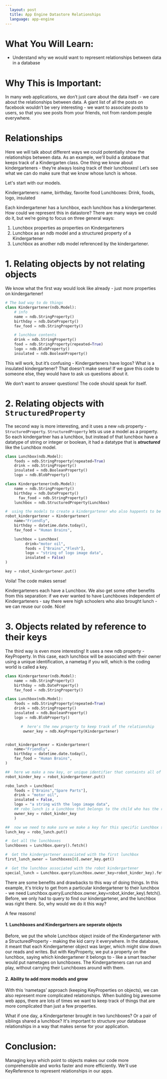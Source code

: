 ```yaml
---
  layout: post
  title: App Engine Datastore Relationships
  language: app-engine
---
```


# What You Will Learn:
+ Understand why we would want to represent relationships between data in a database

# Why This is Important:
In many web applications, we don’t just care about the data itself - we care about the relationships between data. A giant list of all the posts on facebook wouldn’t be very interesting - we want to associate posts to users, so that you see posts from your friends, not from random people everywhere.

# Relationships
Here we will talk about different ways we could potentially show the relationships between data. As an example, we'll build a database that keeps track of a Kindergarten class. One thing we know about kindergarteners - they’re always losing track of their lunchboxes! Let’s see what we can do make sure that we know whose lunch is whose.

Let's start with our models.

Kindergarteners: name, birthday, favorite food
Lunchboxes: Drink, foods, logo, insulated

Each kindergartener has a lunchbox, each lunchbox has a kindergartener. How could we represent this in datastore? There are many ways we could do it, but we’re going to focus on three general ways:

1. Lunchbox properties as properties on Kindergarteners
2. Lunchbox as an ndb model and a structured property of a Kindergartener
3. Lunchbox as another ndb model referenced by the kindergartener.  

# 1. Relating objects by not relating objects

We know what the first way would look like already - just more properties on kindergartener!

```python
# The bad way to do things
class Kindergartener(ndb.Model):
	# info
	name = ndb.StringProperty()
	birthday = ndb.DateProperty()
	fav_food = ndb.StringProperty()

	# lunchbox contents
	drink = ndb.StringProperty()
	food = ndb.StringProperty(repeated=True)
	logo = ndb.BlobProperty()
	insulated = ndb.BooleanProperty()
```
This will work, but it’s confusing - Kindergarteners have logos? What is a insulated kindergartener? That doesn’t make sense! If we gave this code to someone else, they would have to ask us questions about it.

We don’t want to answer questions! The code should speak for itself.

# 2. Relating objects with `StructuredProperty`

The second way is more interesting, and it uses a new `ndb` property - `StructuredProperty`. `StructuredProperty` lets us use a model as a property. So each kindergartner has a lunchbox, but instead of that lunchbox have a datatype of string or integer or boolean, it had a datatype that is _**structured**_ like the Lunchbox model.

```python
class Lunchbox(ndb.Model):
	foods = ndb.StringProperty(repeated=True)
	drink = ndb.StringProperty()
	insulated = ndb.BooleanProperty()
	logo = ndb.BlobProperty()

class Kindergartener(ndb.Model):
	name = ndb.StringProperty()
	birthday = ndb.DateProperty()
      fav_food = ndb.StringProperty()
	lunchbox = ndb.StructuredProperty(Lunchbox)

#  using the models to create a kindergartener who also happents to be a robot!
robot_kindergartener = Kindergartener(
    name="Friendly",
    birthday = datetime.date.today(),
    fav_food = "Human Brains",

    lunchbox = Lunchbox(
         drink="motor oil",
         foods = ["Brains","Flesh"],
         logo = "string of logo image data",
         insulated = False)
)

key = robot_kindergartener.put()
```

Voila! The code makes sense!

Kindergarteners each have a Lunchbox. We also get some other benefits from this separation: if we ever wanted to have Lunchboxes independent of Kindergarteners - say there were high schoolers who also brought lunch - we can reuse our code. Nice!

# 3. Objects related by reference to their keys

The third way is even more interesting! It uses a new ndb property - KeyProperty. In this case, each lunchbox will be associated with their owner using a unique identification, a nametag if you will, which is the coding world is called a key.

```python
class Kindergartener(ndb.Model):
	name = ndb.StringProperty()
	birthday = ndb.DateProperty()
	fav_food = ndb.StringProperty()

class Lunchbox(ndb.Model):
	foods = ndb.StringProperty(repeated=True)
	drink = ndb.StringProperty()
	insulated = ndb.BooleanProperty()
	logo = ndb.BlobProperty()

       #  here's the new property to keep track of the relationship
        owner_key = ndb.KeyProperty(Kindergartener)


robot_kindergartener = Kindergartener(
    name="Friendly",
    birthday = datetime.date.today(),
    fav_food = "Human Brains",
)

##  here we make a new key, or unique identifier that containts all of the information for robot_kindergartener
robot_kinder_key = robot_kindergartener.put()

robo_lunch = Lunchbox(
	foods = ["Brains","Spare Parts"],
	drink = "motor oil",
	insulated = False,
	logo = "a string with the logo image data",
	## robo_lunch is a Lunchbox that belongs to the child who has the robot_kinder_key
	owner_key = robot_kinder_key
	)

##  now we need to make sure we make a key for this specific Lunchbox so we can access it later
lunch_key = robo_lunch.put()

#  Get all the lunchboxes
lunchboxes = Lunchbox.query().fetch()

#  Get the kindergartener associated with the first lunchbox
first_lunch_owner = lunchboxes[0].owner_key.get()

#  Get the lunchbox associated with the robot kindergartener
special_lunch = Lunchbox.query(Lunchbox.owner_key=robot_kinder_key).fetch()
```

There are some benefits and drawbacks to this way of doing things. In this example, it's tricky to get from a particular kindergartener to their lunchbox - we need Lunchbox.query(Lunchbox.owner_key=robot_kinder_key).fetch(). Before, we only had to query to find our kindergartener, and the lunchbox was right there. So, why would we do it this way?

A few reasons!

#### 1. Lunchboxes and Kindergartners are seperate objects
Before, we put the whole Lunchbox object inside of the Kindergartener with a StructuredProperty - making the kid carry it everywhere. In the database, it meant that each Kindergartener object was larger, which might slow down our reads and writes. But with KeyProperty, we put a property on the lunchbox, saying which kindergartener it belongs to - like a smart teacher would put nametages on lunchboxes. The Kindergarteners can run and play, without carrying their Lunchboxes around with them.

#### 2. Ability to add more models and grow
With this ‘nametags’ approach (keeping KeyProperties on objects), we can also represent more complicated relationships. When building big awesome web apps, there are lots of times we want to keep track of things that are more complicated than just a few properties.

What if one day, a Kindergartener brought in two lunchboxes? Or a pair of siblings shared a lunchbox? It's important to structure your database relationships in a way that makes sense for your application.

# Conclusion:
Managing keys which point to objects makes our code more comprehensible and works faster and more efficiently. We'll use KeyReference to represent relationships in our apps.
